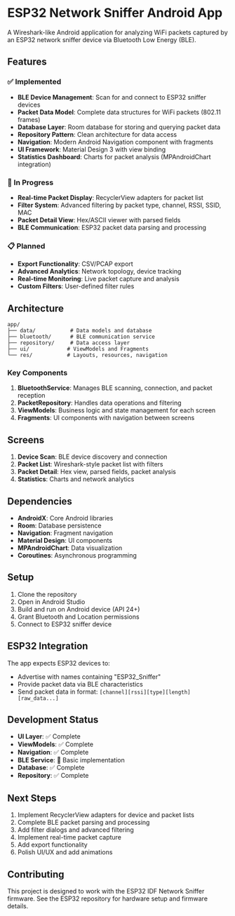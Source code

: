 # ESP32 Network Sniffer Android App

A Wireshark-like Android application for analyzing WiFi packets captured by an ESP32 network sniffer device via Bluetooth Low Energy (BLE).

## Features

### ✅ Implemented
- **BLE Device Management**: Scan for and connect to ESP32 sniffer devices
- **Packet Data Model**: Complete data structures for WiFi packets (802.11 frames)
- **Database Layer**: Room database for storing and querying packet data
- **Repository Pattern**: Clean architecture for data access
- **Navigation**: Modern Android Navigation component with fragments
- **UI Framework**: Material Design 3 with view binding
- **Statistics Dashboard**: Charts for packet analysis (MPAndroidChart integration)

### 🚧 In Progress
- **Real-time Packet Display**: RecyclerView adapters for packet list
- **Filter System**: Advanced filtering by packet type, channel, RSSI, SSID, MAC
- **Packet Detail View**: Hex/ASCII viewer with parsed fields
- **BLE Communication**: ESP32 packet data parsing and processing

### 📋 Planned
- **Export Functionality**: CSV/PCAP export
- **Advanced Analytics**: Network topology, device tracking
- **Real-time Monitoring**: Live packet capture and analysis
- **Custom Filters**: User-defined filter rules

## Architecture

```
app/
├── data/           # Data models and database
├── bluetooth/      # BLE communication service
├── repository/     # Data access layer
├── ui/            # ViewModels and Fragments
└── res/           # Layouts, resources, navigation
```

### Key Components

1. **BluetoothService**: Manages BLE scanning, connection, and packet reception
2. **PacketRepository**: Handles data operations and filtering
3. **ViewModels**: Business logic and state management for each screen
4. **Fragments**: UI components with navigation between screens

## Screens

1. **Device Scan**: BLE device discovery and connection
2. **Packet List**: Wireshark-style packet list with filters
3. **Packet Detail**: Hex view, parsed fields, packet analysis
4. **Statistics**: Charts and network analytics

## Dependencies

- **AndroidX**: Core Android libraries
- **Room**: Database persistence
- **Navigation**: Fragment navigation
- **Material Design**: UI components
- **MPAndroidChart**: Data visualization
- **Coroutines**: Asynchronous programming

## Setup

1. Clone the repository
2. Open in Android Studio
3. Build and run on Android device (API 24+)
4. Grant Bluetooth and Location permissions
5. Connect to ESP32 sniffer device

## ESP32 Integration

The app expects ESP32 devices to:
- Advertise with names containing "ESP32_Sniffer"
- Provide packet data via BLE characteristics
- Send packet data in format: `[channel][rssi][type][length][raw_data...]`

## Development Status

- **UI Layer**: ✅ Complete
- **ViewModels**: ✅ Complete  
- **Navigation**: ✅ Complete
- **BLE Service**: 🚧 Basic implementation
- **Database**: ✅ Complete
- **Repository**: ✅ Complete

## Next Steps

1. Implement RecyclerView adapters for device and packet lists
2. Complete BLE packet parsing and processing
3. Add filter dialogs and advanced filtering
4. Implement real-time packet capture
5. Add export functionality
6. Polish UI/UX and add animations

## Contributing

This project is designed to work with the ESP32 IDF Network Sniffer firmware. See the ESP32 repository for hardware setup and firmware details. 